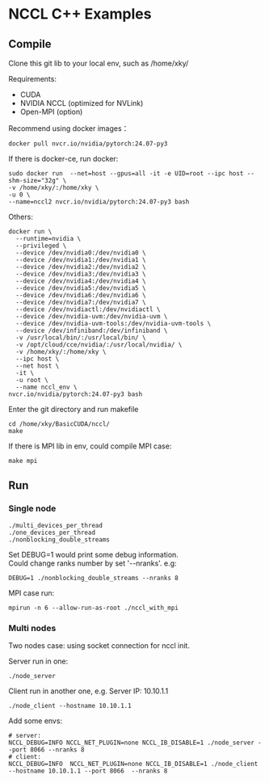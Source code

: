 # NCCL C++ Examples



## Compile

Clone this git lib to your local env, such as /home/xky/

Requirements:
* CUDA
* NVIDIA NCCL (optimized for NVLink)
* Open-MPI (option)

Recommend using docker images：

```shell
docker pull nvcr.io/nvidia/pytorch:24.07-py3
```

If there is docker-ce, run docker:
```shell
sudo docker run  --net=host --gpus=all -it -e UID=root --ipc host --shm-size="32g" \
-v /home/xky/:/home/xky \
-u 0 \
--name=nccl2 nvcr.io/nvidia/pytorch:24.07-py3 bash
```
Others:
```shell
docker run \
  --runtime=nvidia \
  --privileged \
  --device /dev/nvidia0:/dev/nvidia0 \
  --device /dev/nvidia1:/dev/nvidia1 \
  --device /dev/nvidia2:/dev/nvidia2 \
  --device /dev/nvidia3:/dev/nvidia3 \
  --device /dev/nvidia4:/dev/nvidia4 \
  --device /dev/nvidia5:/dev/nvidia5 \
  --device /dev/nvidia6:/dev/nvidia6 \
  --device /dev/nvidia7:/dev/nvidia7 \
  --device /dev/nvidiactl:/dev/nvidiactl \
  --device /dev/nvidia-uvm:/dev/nvidia-uvm \
  --device /dev/nvidia-uvm-tools:/dev/nvidia-uvm-tools \
  --device /dev/infiniband:/dev/infiniband \
  -v /usr/local/bin/:/usr/local/bin/ \
  -v /opt/cloud/cce/nvidia/:/usr/local/nvidia/ \
  -v /home/xky/:/home/xky \
  --ipc host \
  --net host \
  -it \
  -u root \
  --name nccl_env \
nvcr.io/nvidia/pytorch:24.07-py3 bash
```


Enter the git directory and run makefile
```shell
cd /home/xky/BasicCUDA/nccl/
make
```
If there is MPI lib in env, could compile MPI case:
```shell
make mpi
```

## Run 

### Single node

```shell
./multi_devices_per_thread
./one_devices_per_thread
./nonblocking_double_streams
```

Set DEBUG=1 would print some debug information.  
Could change ranks number by set '--nranks'. e.g:

```shell
DEBUG=1 ./nonblocking_double_streams --nranks 8
```

MPI case run:
```shell
mpirun -n 6 --allow-run-as-root ./nccl_with_mpi
```

### Multi nodes

Two nodes case: using socket connection for nccl init.

Server run in one:
```shell
./node_server
```

Client run in another one, e.g. Server IP: 10.10.1.1
```shell
./node_client --hostname 10.10.1.1
```

Add some envs:
```shell
# server:
NCCL_DEBUG=INFO NCCL_NET_PLUGIN=none NCCL_IB_DISABLE=1 ./node_server --port 8066 --nranks 8
# client:
NCCL_DEBUG=INFO  NCCL_NET_PLUGIN=none NCCL_IB_DISABLE=1 ./node_client --hostname 10.10.1.1 --port 8066  --nranks 8
```

